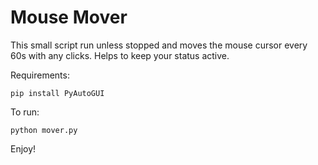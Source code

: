 # Mouse Mover
This small script run unless stopped and moves the mouse cursor every 60s with any clicks. Helps to keep your status active.

Requirements:

```
pip install PyAutoGUI
```

To run:

```
python mover.py
```

Enjoy!
